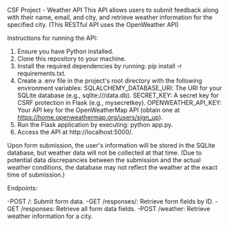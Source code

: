 
CSF Project - Weather API
This API allows users to submit feedback along with their name, email, and city, and retrieve weather information for the specified city.
(This RESTful API uses the OpenWeather API)

Instructions for running the API:

1. Ensure you have Python installed.
2. Clone this repository to your machine.
3. Install the required dependencies by running: pip install -r requirements.txt.
4. Create a .env file in the project's root directory with the following environment variables:
SQLALCHEMY_DATABASE_URI: The URI for your SQLite database (e.g., sqlite:///data.db).
SECRET_KEY: A secret key for CSRF protection in Flask (e.g., mysecretkey).
OPENWEATHER_API_KEY: Your API key for the OpenWeatherMap API (obtain one at https://home.openweathermap.org/users/sign_up).
5. Run the Flask application by executing: python app.py.
6. Access the API at http://localhost:5000/.

Upon form submission, the user's information will be stored in the SQLite database, but weather data will not be collected at that time.
(Due to potential data discrepancies between the submission and the actual weather conditions, the database may not reflect the weather at the exact time of submission.)

Endpoints:

-POST /: Submit form data.
-GET /responses/<id>: Retrieve form fields by ID.
-GET /responses: Retrieve all form data fields.
-POST /weather: Retrieve weather information for a city.